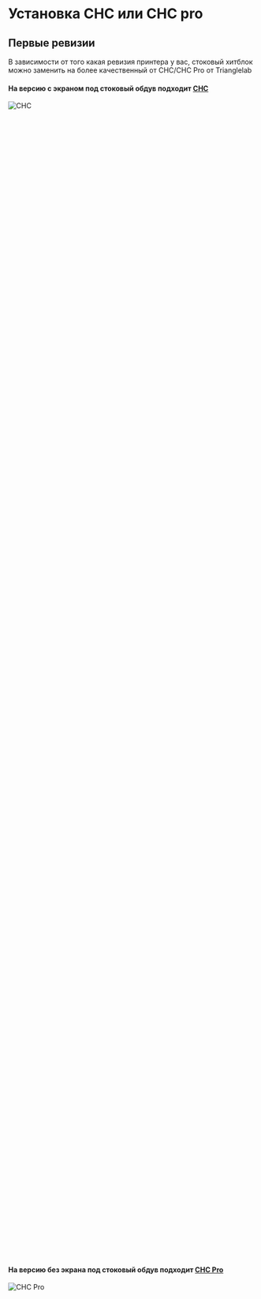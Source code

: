 # Установка CHC или CHC pro

## Первые ревизии

В зависимости от того какая ревизия принтера у вас, стоковый хитблок можно заменить на более качественный от CHC/CHC Pro от Trianglelab

#### На версию с экраном под стоковый обдув подходит [CHC](https://alii.pub/6smfm6)

<div style="width: 60%; height: 60%">

![CHC](../img/CHC.jpg)

</div>

#### На версию без экрана под стоковый обдув подходит [CHC Pro](https://alii.pub/6smfmk)

<div style="width: 60%; height: 60%">

![CHC Pro](../img/CHC_Pro.jpg)

</div>

В обоих случаях используется горло длинной 25 мм, можно использовать либо стоковое, либо
* от [V5 ANYCUBIC Vyper](https://alii.pub/6sksir) - Если у вас **6 мм горло** и версия принтера без экранчика
* от [3DSWAY V6](https://alii.pub/6skskb) - Если у вас **7 мм горло** и версия принтера с экранчиком

> Проверяйте заранее диаметр горла перед тем как заказывать замену

## Более новые ревизии

В последних ревизиях принтера конструкция хитблока значительно изменилась. Теперь хитблок и горло составляют единое целое. В этих ревизиях заменить хитблок на CHC не представляется возможным

<div style="width: 60%; height: 60%">

![Hotend_w_extruder_new](../img/Hotend_w_extruder_new.jpg)

![Hotend_new](../img/Hotend_new.jpg)

</div>


